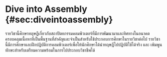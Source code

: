 # Dive into Assembly {#sec:diveintoassembly}

รายวิชานี้ศึกษาทฤษฎีเกี่ยวกับสถาปัตยกรรมคอมพิวเตอร์ที่มีการพัฒนามาและทิศทางในอนาคต ครอบคลุมเนื้อหาที่เป็นพื้นฐานที่สำคัญและจำเป็นสำหรับใช้ประกอบการศึกษาในรายวิชาต่อไป รายวิชานี้มีการศึกษาและฝึกปฎิบัติการคอมพิวเตอร์เพื่อให้นักศึกษาได้นำทฤษฎีไปปฎิบัติใช้ได้จริง และ เพิมพูนทักษะสำหรับเตรียมความพร้อมในการไปประกอบวิชาชีพได้
